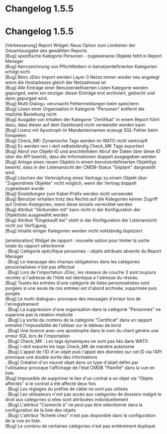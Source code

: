 <!-- TRANSLATED by md-translate -->
# Changelog 1.5.5

# Changelog 1.5.5

[Verbesserung]  Report Widget: Neue Option zum Limitieren der Gesamtausgabe des gewählten Reports<br>
[Bug]           spezifische Kategorie Personen - zugewiesene Objekte fehlt in Report Manager<br>
[Bug]           Kennzeichnung von Pflichtfeldern in benutzerdefinierten Kategorien erfolgt nicht<br>
[Bug]           Beim JDisc Import werden Layer-3 Netze immer wieder neu angelegt wenn die Hostadresse gleich der Netzadresse ist.<br>
[Bug]           Alle Einträge einer Benutzerdefinierten Listen Kategorie werden gepurged, wenn ein einziger dieser Einträge erst archiviert, gelöscht und dann gepurged wird.<br>
[Bug]           Multi-Dialog+ verursacht Fehlermeldungen beim speichern<br>
[Bug]           Lösen einer Organisation in Kategorie "Personen" entfernt die implizite Beziehung nicht<br>
[Bug]           Ausgabe von Inhalten der Kategorie "Zertifikat" in einem Report führt dazu, dass dieser auf dem Dashboard nicht verwendet werden kann<br>
[Bug]           Lizenz mit Apostroph im Mandantennamen erzeugt SQL-Fehler beim Einspielen<br>
[Bug]           Check_MK: Dynamische Tags werden im WATO nicht verknüpft<br>
[Bug]           Es werden von i-doit selbstständig Check_MK Tags exportiert<br>
[Bug]           Abruf von Objekt-ID und anschließdem Abruf der Daten über diese ID über die API bewirkt, dass die Informationen doppelt ausgegeben werden<br>
[Bug]           Anlage eines neuen Objekts in einem benutzerdefinierten Objekttyp bewirkt, dass in der Listenansicht der CMDB-Status "Geplant" dargestellt wird.<br>
[Bug]           Löschen der Verknüpfung eines Vertrags zu einem Objekt über "Zugeordnete Objekte" nicht möglich, wenn der Vertrag doppelt zugewiesen wurde<br>
[Bug]           Einstellungen zum Kabel-Präfix werden nicht verwendet<br>
[Bug]           Benutzer erhalten trotz des Rechts auf die Kategorien keinen Zugriff auf Ordner-Kategorien, wenn diese einzeln verrechtet werden<br>
[Bug]           Attribut "Verbunden mit" kann nicht in der Konfiguration der Objektliste ausgewählt werden<br>
[Bug]           Attribut "Eingekauft bei" steht in der Konfiguration der Listenansicht nicht zur Verfügung.<br>
[Bug]           Inhalte einiger Kategorien werden nicht vollständig dupliziert.<br>

[amélioration] Widget de rapport : nouvelle option pour limiter la sortie totale du rapport sélectionné<br>.
[Bug] Catégorie spécifique personnes - objets attribués absente du Report Manager<br>.
[Bug] Le marquage des champs obligatoires dans les catégories personnalisées n'est pas effectué<br>.
[Bug] Lors de l'importation JDisc, les réseaux de couche 3 sont toujours recréés si l'adresse de l'hôte est identique à l'adresse du réseau.<br>
[Bug] Toutes les entrées d'une catégorie de listes personnalisées sont purgées si une seule de ces entrées est d'abord archivée, supprimée puis purgée.<br>
[Bug] Le multi-dialogue+ provoque des messages d'erreur lors de l'enregistrement<br>.
[Bug] La suppression d'une organisation dans la catégorie "Personnes" ne supprime pas la relation implicite<br>.
[Bug] La sortie du contenu de la catégorie "Certificat" dans un rapport entraîne l'impossibilité de l'utiliser sur le tableau de bord<br>.
[Bug] Une licence avec une apostrophe dans le nom du client génère une erreur SQL lors de l'importation<br>.
[Bug] Check_MK : Les tags dynamiques ne sont pas liés dans WATO<br>.
[Bug] i-doit exporte les tags Check_MK de manière autonome<br>.
[Bug] L'appel de l'ID d'un objet puis l'appel des données sur cet ID via l'API provoque une double sortie des informations<br>.
[Bug] Création d'un nouvel objet dans un type d'objet défini par l'utilisateur provoque l'affichage de l'état CMDB "Planifié" dans la vue en liste.<br>
[Bug] Impossible de supprimer le lien d'un contrat à un objet via "Objets affectés" si le contrat a été affecté deux fois<br>.
[Bug] Les réglages du préfixe de câble ne sont pas utilisés<br>.
[Bug] Les utilisateurs n'ont pas accès aux catégories de dossiers malgré le droit aux catégories si elles sont attribuées individuellement<br>.
[Bug] L'attribut "Connecté à" ne peut pas être sélectionné dans la configuration de la liste des objets<br>.
[Bug] L'attribut "Acheté chez" n'est pas disponible dans la configuration de la vue en liste.<br>
[Bug] Le contenu de certaines catégories n'est pas entièrement dupliqué.<br>